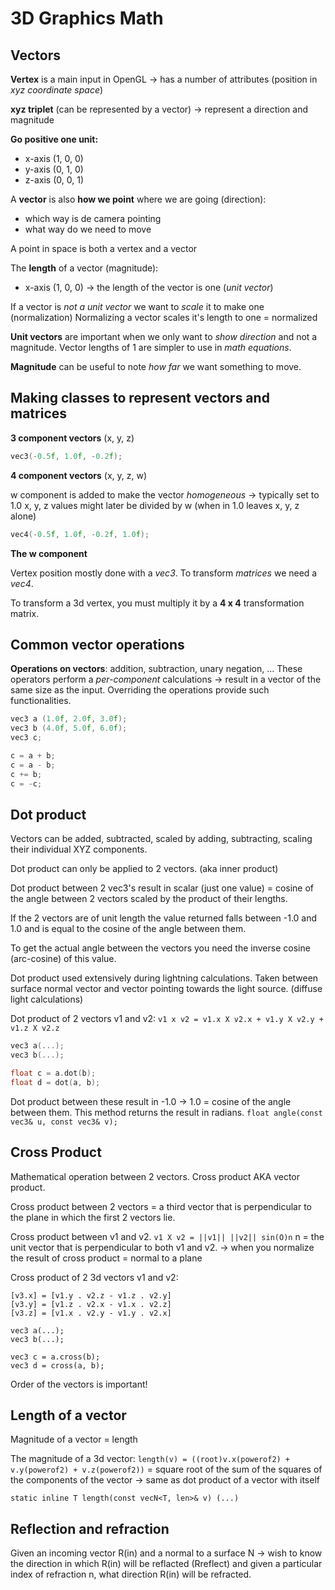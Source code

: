 # 3D Graphics Math

## Vectors
**Vertex** is a main input in OpenGL -> has a number of attributes (position in *xyz coordinate space*)

**xyz triplet** (can be represented by a vector) -> represent a direction and magnitude

**Go positive one unit:**
- x-axis (1, 0, 0)
- y-axis (0, 1, 0)
- z-axis (0, 0, 1)

A **vector** is also **how we point** where we are going (direction):
- which way is de camera pointing
- what way do we need to move

A point in space is both a vertex and a vector

The **length** of a vector (magnitude):
- x-axis (1, 0, 0) -> the length of the vector is one (*unit vector*)

If a vector is *not a unit vector* we want to *scale* it to make one (normalization)
Normalizing a vector scales it's length to one = normalized

**Unit vectors** are important when we only want to *show direction* and not a magnitude.
Vector lengths of 1 are simpler to use in *math equations*.

**Magnitude** can be useful to note *how far* we want something to move.

## Making classes to represent vectors and matrices
**3 component vectors** (x, y, z)
```c++
vec3(-0.5f, 1.0f, -0.2f);
```

**4 component vectors** (x, y, z, w)

w component is added to make the vector *homogeneous* -> typically set to 1.0
x, y, z values might later be divided by w (when in 1.0 leaves x, y, z alone)
```c++
vec4(-0.5f, 1.0f, -0.2f, 1.0f);
```

**The w component**

Vertex position mostly done with a *vec3*. To transform *matrices* we need a *vec4*.

To transform a 3d vertex, you must multiply it by a **4 x 4** transformation matrix.

## Common vector operations
**Operations on vectors**: addition, subtraction, unary negation, ...
These operators perform a *per-component* calculations -> result in a vector of the same size as the input. Overriding the operations provide such functionalities.
```c++
vec3 a (1.0f, 2.0f, 3.0f);
vec3 b (4.0f, 5.0f, 6.0f);
vec3 c;

c = a + b;
c = a - b;
c += b;
c = -c;
```

## Dot product
Vectors can be added, subtracted, scaled by adding, subtracting, scaling their individual XYZ components.

Dot product can only be applied to 2 vectors. (aka inner product)

Dot product between 2 vec3's result in scalar (just one value) = cosine of the angle between 2 vectors scaled by the product of their lengths.

If the 2 vectors are of unit length the value returned falls between -1.0 and 1.0 and is equal to the cosine of the angle between them.

To get the actual angle between the vectors you need the inverse cosine (arc-cosine) of this value.

Dot product used extensively during lightning calculations. Taken between surface normal vector and vector pointing towards the light source. (diffuse light calculations)

Dot product of 2 vectors v1 and v2:
`v1 x v2 = v1.x X v2.x + v1.y X v2.y + v1.z X v2.z`

```c++
vec3 a(...);
vec3 b(...);

float c = a.dot(b);
float d = dot(a, b);
```

Dot product between these result in -1.0 -> 1.0 = cosine of the angle between them.
This method returns the result in radians.
`float angle(const vec3& u, const vec3& v);`

## Cross Product
Mathematical operation between 2 vectors.
Cross product AKA vector product.

Cross product between 2 vectors = a third vector that is perpendicular to the plane in which the first 2 vectors lie.

Cross product between v1 and v2.
`v1 X v2 = ||v1|| ||v2|| sin(O)n`
n = the unit vector that is perpendicular to both v1 and v2.
-> when you normalize the result of cross product = normal to a plane

Cross product of 2 3d vectors v1 and v2:
```
[v3.x] = [v1.y . v2.z - v1.z . v2.y]
[v3.y] = [v1.z . v2.x - v1.x . v2.z]
[v3.z] = [v1.x . v2.y - v1.y . v2.x]
```

```
vec3 a(...);
vec3 b(...);

vec3 c = a.cross(b);
vec3 d = cross(a, b);
```

Order of the vectors is important!

## Length of a vector
Magnitude of a vector = length

The magnitude of a 3d vector:
`length(v) = ((root)v.x(powerof2) + v.y(powerof2) + v.z(powerof2))`
= square root of the sum of the squares of the components of the vector
-> same as dot product of a vector with itself

`static inline T length(const vecN<T, len>& v) (...)`

## Reflection and refraction
Given an incoming vector R(in) and a normal to a surface N
-> wish to know the direction in which R(in) will be reflacted (Rreflect)
and given a particular index of refraction n, what direction R(in) will be refracted.
